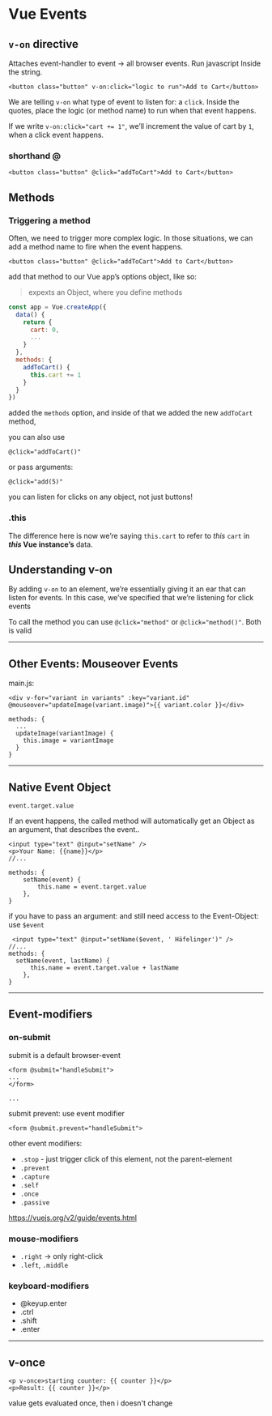 # Vue Events

## `v-on` directive 

Attaches event-handler to event -> all browser events. Run javascript Inside the string.

```vue
<button class="button" v-on:click="logic to run">Add to Cart</button>
```

We are telling `v-on` what type of event to listen for: a `click`. Inside the quotes,  place the logic (or method name)  to run when that event happens.

If we write `v-on:click="cart += 1"`, we’ll increment the value of cart by `1`, when a click event happens. 



### shorthand @

```vue
<button class="button" @click="addToCart">Add to Cart</button>
```

## Methods

### Triggering a method

Often, we need to trigger more complex logic. In those situations, we can add a method name to fire when the event happens.

```vue
<button class="button" @click="addToCart">Add to Cart</button>
```

add that method to our Vue app’s options object, like so:

> expexts an Object, where you define methods 

```js
const app = Vue.createApp({
  data() {
    return {
      cart: 0,
      ...
    }
  },
  methods: {
    addToCart() {
      this.cart += 1
    }
  }
})
```

added the `methods` option, and inside of that we added the new `addToCart` method,



you can also use

```vue
@click="addToCart()"
```

or pass arguments:

```
@click="add(5)"
```

you can listen for clicks on any object, not just buttons!

### .this

The difference here is now we’re saying `this.cart` to refer to *this* `cart` in ***this* Vue instance’s** data.

## Understanding v-on

By adding `v-on` to an element, we’re essentially giving it an ear that can listen for events. In this case, we’ve specified that we’re listening for click events

To call the method you can use `@click="method"` or `@click="method()"`. Both is valid



------

## Other Events: Mouseover Events

main.js:

```vue
<div v-for="variant in variants" :key="variant.id" @mouseover="updateImage(variant.image)">{{ variant.color }}</div>
```

```vue
methods: {
  ...
  updateImage(variantImage) {
    this.image = variantImage
  }
}
```

------

## Native Event Object

`event.target.value`

If an event happens, the called method will automatically get an Object as an argument, that describes the event..

```vue
<input type="text" @input="setName" />
<p>Your Name: {{name}}</p>
//...

methods: {
	setName(event) {
		this.name = event.target.value
	},
}

```

if you have to pass an argument: and still need access to the Event-Object: use `$event`

```vue
 <input type="text" @input="setName($event, ' Häfelinger')" />
//...
methods: { 
  setName(event, lastName) {
      this.name = event.target.value + lastName
    },
}
```

------

## Event-modifiers

### on-submit

submit is a default browser-event

```vue
<form @submit="handleSubmit">
...
</form>

...

```

submit prevent: use event modifier

```vue
<form @submit.prevent="handleSubmit">
```

other event modifiers:

- `.stop` - just trigger click of this element, not the parent-element
- `.prevent`
- `.capture`
- `.self`
- `.once`
- `.passive`

https://vuejs.org/v2/guide/events.html

### mouse-modifiers

- `.right` -> only right-click
- `.left`, `.middle`

### keyboard-modifiers

- @keyup.enter
- .ctrl
- .shift
- .enter

------

## v-once

```vue
<p v-once>starting counter: {{ counter }}</p>
<p>Result: {{ counter }}</p>
```

value gets evaluated once, then i doesn't change